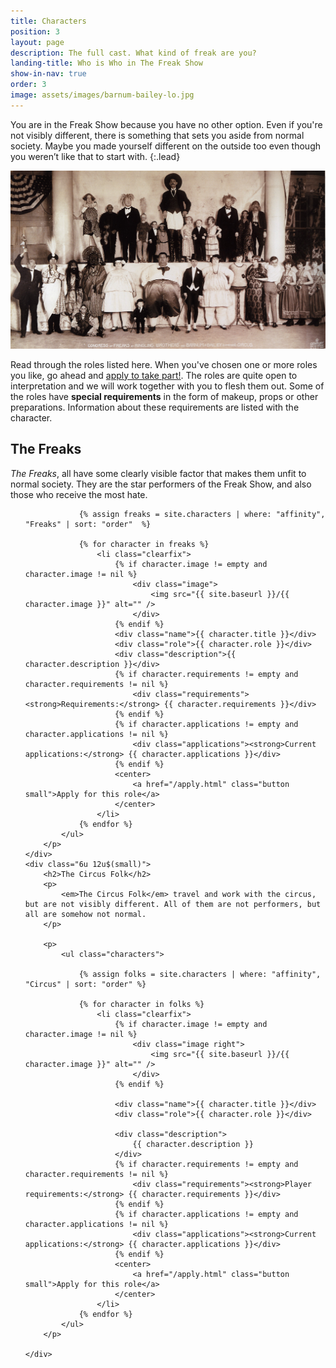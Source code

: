```yaml
---
title: Characters
position: 3
layout: page
description: The full cast. What kind of freak are you?
landing-title: Who is Who in The Freak Show
show-in-nav: true
order: 3
image: assets/images/barnum-bailey-lo.jpg
---
```


You are in the Freak Show because you have no other option. Even if you're not visibly different, there is something that sets you aside from normal society. Maybe you made yourself different on the outside too even though you weren’t like that to start with.
{:.lead}

<img src="assets/images/barnum-bailey.jpg" class="image fit" alt="Barnum Bailey Gang"/>


Read through the roles listed here. When you've chosen one or more roles you like, go ahead and <a href="apply.html">apply to take part!</a>. The roles are quite open to interpretation and we will work together with you to flesh them out. Some of the roles have <strong>special requirements</strong> in the form of makeup, props or other preparations. Information about these requirements are listed with the character.

<div class="row">
    <div class="6u 12u$(small)">
        <h2>The Freaks</h2>
        <p>
            <em>The Freaks</em>, all have some clearly visible factor that makes them unfit to normal society. They are the star performers of the Freak Show, and also those who receive the most hate.
        </p>
        <p>
            <ul class="characters">

                {% assign freaks = site.characters | where: "affinity", "Freaks" | sort: "order"  %}

                {% for character in freaks %}
                    <li class="clearfix">
                        {% if character.image != empty and character.image != nil %}
                            <div class="image">
                                <img src="{{ site.baseurl }}/{{ character.image }}" alt="" />
                            </div>
                        {% endif %}
                        <div class="name">{{ character.title }}</div>
                        <div class="role">{{ character.role }}</div>
                        <div class="description">{{ character.description }}</div>                        
                        {% if character.requirements != empty and character.requirements != nil %}
                            <div class="requirements"><strong>Requirements:</strong> {{ character.requirements }}</div>
                        {% endif %}
                        {% if character.applications != empty and character.applications != nil %}
                            <div class="applications"><strong>Current applications:</strong> {{ character.applications }}</div>
                        {% endif %}
                        <center>
                            <a href="/apply.html" class="button small">Apply for this role</a>
                        </center>
                    </li>
                {% endfor %}
            </ul>
        </p>
    </div>
    <div class="6u 12u$(small)">
        <h2>The Circus Folk</h2>
        <p>
            <em>The Circus Folk</em> travel and work with the circus, but are not visibly different. All of them are not performers, but all are somehow not normal.
        </p>

        <p>
            <ul class="characters">

                {% assign folks = site.characters | where: "affinity", "Circus" | sort: "order" %}

                {% for character in folks %}
                    <li class="clearfix">
                        {% if character.image != empty and character.image != nil %}
                            <div class="image right">
                                <img src="{{ site.baseurl }}/{{ character.image }}" alt="" />
                            </div>
                        {% endif %}

                        <div class="name">{{ character.title }}</div>
                        <div class="role">{{ character.role }}</div>

                        <div class="description">
                            {{ character.description }}
                        </div>
                        {% if character.requirements != empty and character.requirements != nil %}
                            <div class="requirements"><strong>Player requirements:</strong> {{ character.requirements }}</div>
                        {% endif %}
                        {% if character.applications != empty and character.applications != nil %}
                            <div class="applications"><strong>Current applications:</strong> {{ character.applications }}</div>
                        {% endif %}
                        <center>
                            <a href="/apply.html" class="button small">Apply for this role</a>
                        </center>
                    </li>
                {% endfor %}
            </ul>
        </p>

    </div>
</div>
